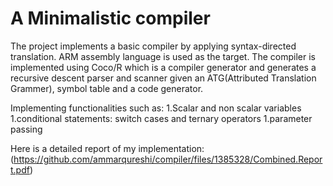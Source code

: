 # A Minimalistic compiler


The project implements a basic compiler by applying syntax-directed translation. ARM assembly language is used as the target. The compiler is implemented using Coco/R which is a compiler generator and generates a recursive descent parser and scanner given an ATG(Attributed Translation Grammer), symbol table and a code generator.


Implementing functionalities such as:
1.Scalar and non scalar variables
1.conditional statements: switch cases and ternary operators
1.parameter passing 



Here is a detailed report of my implementation:
(https://github.com/ammarqureshi/compiler/files/1385328/Combined.Report.pdf)
